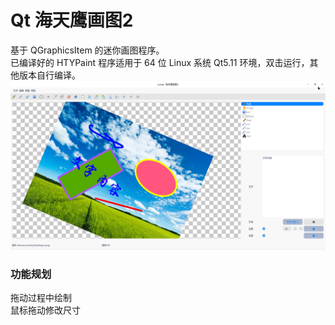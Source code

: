 # Qt 海天鹰画图2
基于 QGraphicsItem 的迷你画图程序。  
已编译好的 HTYPaint 程序适用于 64 位 Linux 系统 Qt5.11 环境，双击运行，其他版本自行编译。
![alt](preview.png)
### 功能规划
拖动过程中绘制  
鼠标拖动修改尺寸  

